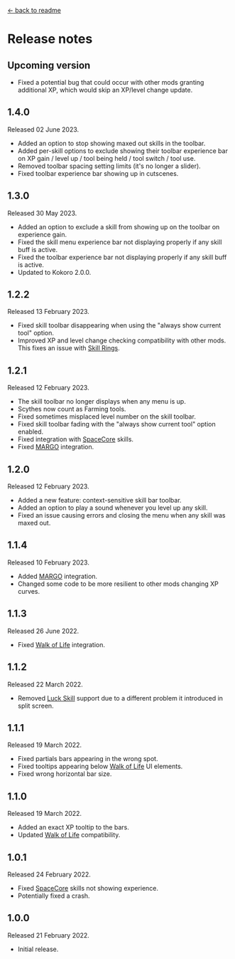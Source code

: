 [← back to readme](README.md)

# Release notes

## Upcoming version

* Fixed a potential bug that could occur with other mods granting additional XP, which would skip an XP/level change update.

## 1.4.0
Released 02 June 2023.

* Added an option to stop showing maxed out skills in the toolbar.
* Added per-skill options to exclude showing their toolbar experience bar on XP gain / level up / tool being held / tool switch / tool use.
* Removed toolbar spacing setting limits (it's no longer a slider).
* Fixed toolbar experience bar showing up in cutscenes.

## 1.3.0
Released 30 May 2023.

* Added an option to exclude a skill from showing up on the toolbar on experience gain.
* Fixed the skill menu experience bar not displaying properly if any skill buff is active.
* Fixed the toolbar experience bar not displaying properly if any skill buff is active.
* Updated to Kokoro 2.0.0.

## 1.2.2
Released 13 February 2023.

* Fixed skill toolbar disappearing when using the "always show current tool" option.
* Improved XP and level change checking compatibility with other mods. This fixes an issue with [Skill Rings](https://www.nexusmods.com/stardewvalley/mods/7515).

## 1.2.1
Released 12 February 2023.

* The skill toolbar no longer displays when any menu is up.
* Scythes now count as Farming tools.
* Fixed sometimes misplaced level number on the skill toolbar.
* Fixed skill toolbar fading with the "always show current tool" option enabled.
* Fixed integration with [SpaceCore](https://www.nexusmods.com/stardewvalley/mods/1348) skills.
* Fixed [MARGO](https://www.nexusmods.com/stardewvalley/mods/14470) integration.

## 1.2.0
Released 12 February 2023.

* Added a new feature: context-sensitive skill bar toolbar.
* Added an option to play a sound whenever you level up any skill.
* Fixed an issue causing errors and closing the menu when any skill was maxed out.

## 1.1.4
Released 10 February 2023.

* Added [MARGO](https://www.nexusmods.com/stardewvalley/mods/14470) integration.
* Changed some code to be more resilient to other mods changing XP curves.

## 1.1.3
Released 26 June 2022.

* Fixed [Walk of Life](https://www.nexusmods.com/stardewvalley/mods/8111) integration.

## 1.1.2
Released 22 March 2022.

* Removed [Luck Skill](https://www.nexusmods.com/stardewvalley/mods/521) support due to a different problem it introduced in split screen.

## 1.1.1
Released 19 March 2022.

* Fixed partials bars appearing in the wrong spot.
* Fixed tooltips appearing below [Walk of Life](https://www.nexusmods.com/stardewvalley/mods/8111) UI elements.
* Fixed wrong horizontal bar size.

## 1.1.0
Released 19 March 2022.

* Added an exact XP tooltip to the bars.
* Updated [Walk of Life](https://www.nexusmods.com/stardewvalley/mods/8111) compatibility.

## 1.0.1
Released 24 February 2022.

* Fixed [SpaceCore](https://www.nexusmods.com/stardewvalley/mods/1348) skills not showing experience.
* Potentially fixed a crash.

## 1.0.0
Released 21 February 2022.

* Initial release.